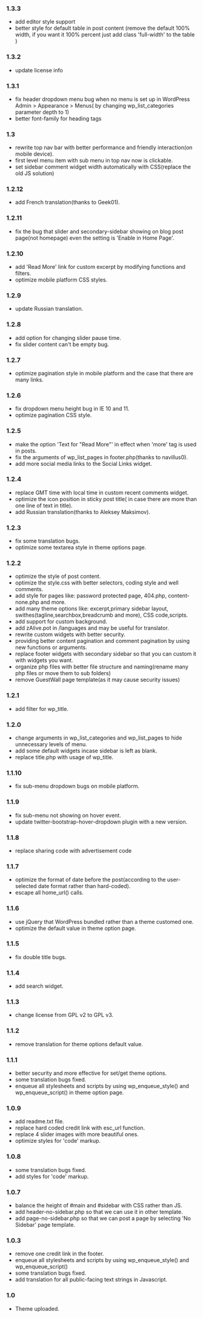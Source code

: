 ### 1.3.3 ###
* add editor style support
* better style for default table in post content (remove the default 100% width, if you want it 100% percent just add class 'full-width' to the table )

### 1.3.2 ###
* update license info

### 1.3.1 ###
* fix header dropdown menu bug when no menu is set up in WordPress Admin > Appearance > Menus( by changing wp_list_categories parameter depth to 1)
* better font-family for heading tags

### 1.3 ###
* rewrite top nav bar with better performance and friendly interaction(on mobile device).
* first level menu item with sub menu in top nav now is clickable.
* set sidebar comment widget width automatically with CSS(replace the old JS solution)

### 1.2.12 ###
* add French translation(thanks to Geek01).

### 1.2.11 ###
* fix the bug that slider and secondary-sidebar showing on blog post page(not homepage) even the setting is 'Enable in Home Page'. 

### 1.2.10 ###
* add 'Read More' link for custom excerpt by modifying functions and filters. 
* optimize mobile platform CSS styles.

### 1.2.9 ###
* update Russian translation.

### 1.2.8 ###
* add option for changing slider pause time.
* fix slider content can't be empty bug.

### 1.2.7 ###
* optimize pagination style in mobile platform and the case that there are many links.

### 1.2.6 ###
* fix dropdown menu height bug in IE 10 and 11.
* optimize pagination CSS style.

### 1.2.5 ###
* make the option 'Text for "Read More"' in effect when 'more' tag is used in posts.
* fix the arguments of wp_list_pages in footer.php(thanks to navillus0).
* add more social media links to the Social Links widget.

### 1.2.4 ###
* replace GMT time with local time in custom recent comments widget.
* optimize the icon position in sticky post title( in case there are more than one line of text in title).
* add Russian translation(thanks to Aleksey Maksimov).

### 1.2.3 ###
* fix some translation bugs.
* optimize some textarea style in theme options page.

### 1.2.2 ###
* optimize the style of post content.
* optimize the style.css with better selectors, coding style and well comments.
* add style for pages like: password protected page, 404.php, content-none.php and more.
* add many theme options like: excerpt,primary sidebar layout, swithes(tagline,searchbox,breadcrumb and more), CSS code,scripts. 
* add support for custom background. 
* add zAlive.pot in /languages and may be useful for translator.
* rewrite custom widgets with better security.
* providing better content pagination and comment pagination by using new functions or arguments.
* replace footer widgets with secondary sidebar so that you can custom it with widgets you want.
* organize php files with better file structure and naming(rename many php files or move them to sub folders)
* remove GuestWall page template(as it may cause security issues)   

### 1.2.1 ###
* add filter for wp_title.

### 1.2.0 ###
* change arguments in wp_list_categories and wp_list_pages to hide unnecessary levels of menu.
* add some default widgets incase sidebar is left as blank.
* replace title.php with usage of wp_title.

### 1.1.10 ###
* fix sub-menu dropdown bugs on mobile platform.

### 1.1.9 ###
* fix sub-menu not showing on hover event.
* update twitter-bootstrap-hover-dropdown plugin with a new version.

### 1.1.8 ###
* replace sharing code with advertisement code

### 1.1.7 ###
* optimize the format of date before the post(according to the user-selected date format rather than hard-coded).
* escape all home_url() calls.

### 1.1.6 ###
* use jQuery that WordPress bundled rather than a theme customed one.
* optimize the default value in theme option page.

### 1.1.5 ###
* fix double title bugs.

### 1.1.4 ###
* add search widget.

### 1.1.3 ###
* change license from GPL v2 to GPL v3.

### 1.1.2 ###
* remove translation for theme options default value.

### 1.1.1 ###
* better security and more effective for set/get theme options.
* some translation bugs fixed.
* enqueue all stylesheets and scripts by using wp_enqueue_style() and wp_enqueue_script() in theme option page.

### 1.0.9 ###
* add readme.txt file.
* replace hard coded credit link with esc_url function.
* replace 4 slider images with more beautiful ones.
* optimize styles for 'code' markup.

### 1.0.8 ###
* some translation bugs fixed.
* add styles for 'code' markup.

### 1.0.7 ###
* balance the height of #main and #sidebar with CSS rather than JS.
* add header-no-sidebar.php so that we can use it in other template.
* add page-no-sidebar.php so that we can post a page by selecting 'No Sidebar' page template.

### 1.0.3 ###
* remove one credit link in the footer.
* enqueue all stylesheets and scripts by using wp_enqueue_style() and wp_enqueue_script()
* some translation bugs fixed.
* add translation for all public-facing text strings in Javascript.

### 1.0 ###
* Theme uploaded.